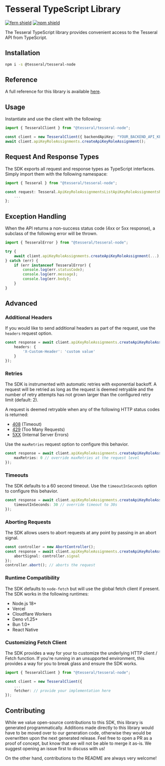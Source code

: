 # Tesseral TypeScript Library

[![fern shield](https://img.shields.io/badge/%F0%9F%8C%BF-Built%20with%20Fern-brightgreen)](https://buildwithfern.com?utm_source=github&utm_medium=github&utm_campaign=readme&utm_source=https%3A%2F%2Fgithub.com%2Ftesseral-labs%2Ftesseral-sdk-node)
[![npm shield](https://img.shields.io/npm/v/@tesseral/tesseral-node)](https://www.npmjs.com/package/@tesseral/tesseral-node)

The Tesseral TypeScript library provides convenient access to the Tesseral API from TypeScript.

## Installation

```sh
npm i -s @tesseral/tesseral-node
```

## Reference

A full reference for this library is available [here](./reference.md).

## Usage

Instantiate and use the client with the following:

```typescript
import { TesseralClient } from "@tesseral/tesseral-node";

const client = new TesseralClient({ backendApiKey: "YOUR_BACKEND_API_KEY" });
await client.apiKeyRoleAssignments.createApiKeyRoleAssignment();
```

## Request And Response Types

The SDK exports all request and response types as TypeScript interfaces. Simply import them with the
following namespace:

```typescript
import { Tesseral } from "@tesseral/tesseral-node";

const request: Tesseral.ApiKeyRoleAssignmentsListApiKeyRoleAssignmentsRequest = {
    ...
};
```

## Exception Handling

When the API returns a non-success status code (4xx or 5xx response), a subclass of the following error
will be thrown.

```typescript
import { TesseralError } from "@tesseral/tesseral-node";

try {
    await client.apiKeyRoleAssignments.createApiKeyRoleAssignment(...);
} catch (err) {
    if (err instanceof TesseralError) {
        console.log(err.statusCode);
        console.log(err.message);
        console.log(err.body);
    }
}
```

## Advanced

### Additional Headers

If you would like to send additional headers as part of the request, use the `headers` request option.

```typescript
const response = await client.apiKeyRoleAssignments.createApiKeyRoleAssignment(..., {
    headers: {
        'X-Custom-Header': 'custom value'
    }
});
```

### Retries

The SDK is instrumented with automatic retries with exponential backoff. A request will be retried as long
as the request is deemed retryable and the number of retry attempts has not grown larger than the configured
retry limit (default: 2).

A request is deemed retryable when any of the following HTTP status codes is returned:

- [408](https://developer.mozilla.org/en-US/docs/Web/HTTP/Status/408) (Timeout)
- [429](https://developer.mozilla.org/en-US/docs/Web/HTTP/Status/429) (Too Many Requests)
- [5XX](https://developer.mozilla.org/en-US/docs/Web/HTTP/Status/500) (Internal Server Errors)

Use the `maxRetries` request option to configure this behavior.

```typescript
const response = await client.apiKeyRoleAssignments.createApiKeyRoleAssignment(..., {
    maxRetries: 0 // override maxRetries at the request level
});
```

### Timeouts

The SDK defaults to a 60 second timeout. Use the `timeoutInSeconds` option to configure this behavior.

```typescript
const response = await client.apiKeyRoleAssignments.createApiKeyRoleAssignment(..., {
    timeoutInSeconds: 30 // override timeout to 30s
});
```

### Aborting Requests

The SDK allows users to abort requests at any point by passing in an abort signal.

```typescript
const controller = new AbortController();
const response = await client.apiKeyRoleAssignments.createApiKeyRoleAssignment(..., {
    abortSignal: controller.signal
});
controller.abort(); // aborts the request
```

### Runtime Compatibility

The SDK defaults to `node-fetch` but will use the global fetch client if present. The SDK works in the following
runtimes:

- Node.js 18+
- Vercel
- Cloudflare Workers
- Deno v1.25+
- Bun 1.0+
- React Native

### Customizing Fetch Client

The SDK provides a way for your to customize the underlying HTTP client / Fetch function. If you're running in an
unsupported environment, this provides a way for you to break glass and ensure the SDK works.

```typescript
import { TesseralClient } from "@tesseral/tesseral-node";

const client = new TesseralClient({
    ...
    fetcher: // provide your implementation here
});
```

## Contributing

While we value open-source contributions to this SDK, this library is generated programmatically.
Additions made directly to this library would have to be moved over to our generation code,
otherwise they would be overwritten upon the next generated release. Feel free to open a PR as
a proof of concept, but know that we will not be able to merge it as-is. We suggest opening
an issue first to discuss with us!

On the other hand, contributions to the README are always very welcome!
